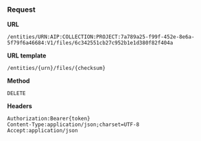 ### Request

**URL**

`/entities/URN:AIP:COLLECTION:PROJECT:7a789a25-f99f-452e-8e6a-5f79f6a46684:V1/files/6c342551cb27c952b1e1d380f82f404a`

**URL template**

`/entities/{urn}/files/{checksum}`

**Method**

`DELETE`

**Headers**

`Authorization:Bearer{token}`  
`Content-Type:application/json;charset=UTF-8`  
`Accept:application/json`  

